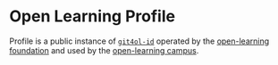 # Open Learning Profile

Profile is a public instance of [`git4ol-id`](//github.com/open-learning/git4ol-id) operated by the [open-learning foundation](//github.com/open-learning/foundation) and used by the [open-learning campus](//github.com/open-learning/campus).
